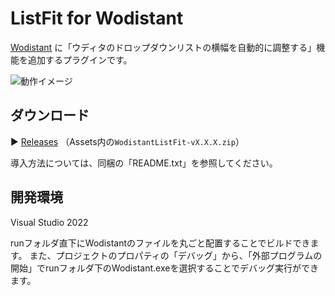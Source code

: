 # ListFit for Wodistant

[Wodistant](https://alpha-stella.com/tool/wodistant/) に「ウディタのドロップダウンリストの横幅を自動的に調整する」機能を追加するプラグインです。

![動作イメージ](https://github.com/user-attachments/assets/641180f5-fed8-43bf-8574-1d052dba756d)

## ダウンロード

▶ [Releases](https://github.com/yumunet/WodistantListFit/releases/latest) （Assets内の`WodistantListFit-vX.X.X.zip`）

導入方法については、同梱の「README.txt」を参照してください。

## 開発環境

Visual Studio 2022

runフォルダ直下にWodistantのファイルを丸ごと配置することでビルドできます。
また、プロジェクトのプロパティの「デバッグ」から、「外部プログラムの開始」でrunフォルダ下のWodistant.exeを選択することでデバッグ実行ができます。
